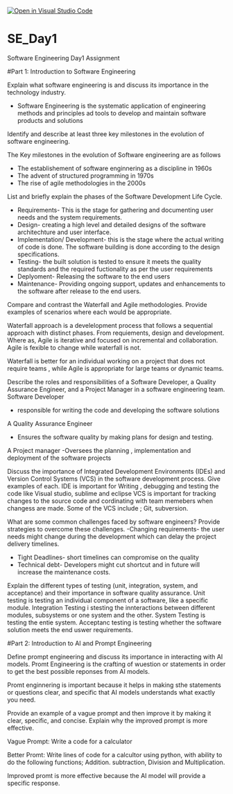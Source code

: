 [![Open in Visual Studio Code](https://classroom.github.com/assets/open-in-vscode-2e0aaae1b6195c2367325f4f02e2d04e9abb55f0b24a779b69b11b9e10269abc.svg)](https://classroom.github.com/online_ide?assignment_repo_id=15657561&assignment_repo_type=AssignmentRepo)
# SE_Day1
Software Engineering Day1 Assignment

#Part 1: Introduction to Software Engineering

Explain what software engineering is and discuss its importance in the technology industry.

- Software Engineering is the systematic application of engineering methods and principles ad tools to develop and maintain software products and solutions


Identify and describe at least three key milestones in the evolution of software engineering.

The Key milestones in the evolution of Software engineering are as follows
- The establishement of software enginnering as a discipline in 1960s
- The advent of structured programming in 1970s
- The rise of agile methodologies in the 2000s

List and briefly explain the phases of the Software Development Life Cycle.
- Requirements- This is the stage for gathering and documenting user needs and the system requirements.
- Design- creating a high level and  detailed designs of the software architechture and user interface.
- Implementation/ Development- this is the stage where the actual writing of code is done. The software building is done according to the design specifications.
- Testing- the built solution is tested to ensure it meets the quality standards and the required fuctionality as per the user requirements
- Deplyoment- Releasing the software to the end users
- Maintenance- Providing ongoing support, updates and enhancements to the software after release to the end users.


Compare and contrast the Waterfall and Agile methodologies. Provide examples of scenarios where each would be appropriate.

Waterfall approach is a develelopment process that follows a sequential approach with distinct phases. From requiements, design and development. Where as, Agile is iterative and focused on incremental and collaboration. Agile is fexible to change while waterfall is not.

Waterfall is better for an individual working on a project that does not require teams , while Agile is appropriate for large teams or dynamic teams.


Describe the roles and responsibilities of a Software Developer, a Quality Assurance Engineer, and a Project Manager in a software engineering team.
Software Developer
- responsible for writing the code and developing the software solutions

A Quality Assurance Engineer
- Ensures the software quality by making plans for design and testing.

A Project manager
-Oversees the planning , implementation and deployment of the software projects

Discuss the importance of Integrated Development Environments (IDEs) and Version Control Systems (VCS) in the software development process. Give examples of each.
IDE is important for Writing , debugging and testing the code like Visual studio, sublime and eclipse
VCS is important for tracking changes to the source code and cordinating with team memebers when changess are made. Some of the VCS include ; Git, subversion.

What are some common challenges faced by software engineers? Provide strategies to overcome these challenges.
-Changing requirements- the user needs might change during the development which can delay the project delivery timelines.
- Tight Deadlines- short timelines can compromise on the quality
- Technical debt- Developers might cut shortcut and in future will increase the maintenance costs.

Explain the different types of testing (unit, integration, system, and acceptance) and their importance in software quality assurance.
Unit testing is testing  an individual component of a software, like a specific module.
Integration Testing i stesting the innteractions between different modules, subsystems or one system and the other.
System Testing is testing the entie system.
Acceptanc testing is testing whether the software solution meets the end uswer requirements.

#Part 2: Introduction to AI and Prompt Engineering


Define prompt engineering and discuss its importance in interacting with AI models.
Promt Engineering is the crafting of wuestion or statements in order to get the best possible reponses from AI models.

Promt enginnering is important because it helps in making sthe statements or questions clear, and specific that AI models understands what exactly you need.

Provide an example of a vague prompt and then improve it by making it clear, specific, and concise. Explain why the improved prompt is more effective.

Vague Prompt: Write a code for a calculator

Better Promt: Write lines of code for a calcultor using python, with ability to do the following functions; Addition. subtraction, Division and Multiplication.

Improved promt is more effective because the AI model will provide a specific response.

